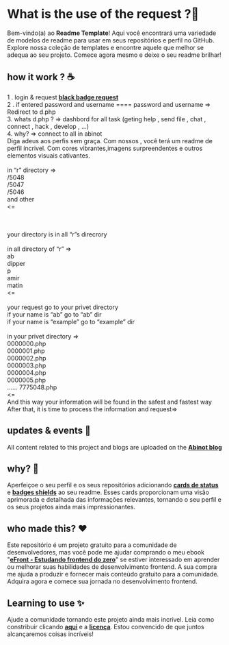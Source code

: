 #  What is the use of the **request** ?📜

Bem-vindo(a) ao **Readme Template**! Aqui você encontrará uma variedade de modelos de readme para usar em seus repositórios e perfil no GitHub. Explore nossa coleção de templates e encontre aquele que melhor se adequa ao seu projeto. Comece agora mesmo e deixe o seu readme brilhar!

## how it work ? ☕️
1 . login & request **[black badge request ](https://abinot.com/u/login.php)**
<br>
2 . if entered password and username ==== password and username  => Redirect to d.php
<br>
3. whats d.php ? => dashbord for all task (geting help , send file , chat , connect , hack , develop , ...)
<br>
4. why? => connect to all in abinot
<br>
Diga adeus aos perfis sem graça. Com nossos , você terá um readme de perfil íncrivel. Com cores vibrantes,imagens surpreendentes e outros elementos visuais cativantes.
<br>
<br>in “r” directory =>
<br>/5048
<br>/5047
<br>/5046
<br>and other
<br><=

<br>
<br>your directory is in all “r”s direcrory 
<br>
<br>in all directory of  “r” =>
<br>ab
<br>dipper
<br>p
<br>amir
<br>matin
<br><=
<br>
<br>your request go to your privet directory
<br>if your name is “ab” go to “ab” dir
<br>if your name is “example” go to “example” dir
<br>
<br>in your privet directory =>
<br>0000000.php
<br>0000001.php
<br>0000002.php
<br>0000003.php
<br>0000004.php
<br>
0000005.php
<br>
...... 7775048.php
<br>
<=
<br>
And this way your information will be found in the safest and fastest way
<br>
After that, it is time to process the information and request=>
<br>

##  updates & events 🎉
All content related to this project and blogs are uploaded on the  **[Abinot blog](https://Abinot.com/blog)**


## why? 🦄

Aperfeiçoe o seu perfil e os seus repositórios adicionando **[cards de status](https://github.com/iuricode/readme-template/tree/main/cards-status/readme.md)** e **[badges shields](https://github.com/iuricode/readme-template/tree/main/badges-shields/readme.md)** ao seu readme. Esses cards proporcionam uma visão aprimorada e detalhada das informações relevantes, tornando o seu perfil e os seus projetos ainda mais impressionantes.

## who made this? ❤️

Este repositório é um projeto gratuito para a comunidade de desenvolvedores, mas você pode me ajudar comprando o meu ebook "**[eFront - Estudando frontend do zero](https://iuricode.com/efront)**" se estiver interessado em aprender ou melhorar suas habilidades de desenvolvimento frontend. A sua compra me ajuda a produzir e fornecer mais conteúdo gratuito para a comunidade. Adquira agora e comece sua jornada no desenvolvimento frontend.

## Learning to use ✨

Ajude a comunidade tornando este projeto ainda mais incrível. Leia como constribuir clicando **[aqui](https://github.com/iuricode/readme-template/blob/main/CONTRIBUTING.md)** e a **[licença](https://github.com/iuricode/readme-template/blob/main/LICENSE.md)**. Estou convencido de que juntos alcançaremos coisas incríveis! 
